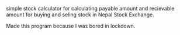 simple stock calculator for calculating payable amount and recievable amount for buying and seling stock in Nepal Stock Exchange.

Made this program because I was bored in lockdown.

